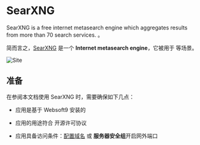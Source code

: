 # SearXNG

SearXNG is a free internet metasearch engine which aggregates results from more than 70 search services. 。  

简而言之，[SearXNG](https://docs.searxng.org/) 是一个 **Internet metasearch engine**，它被用于  等场景。   


![Site](https://libs.websoft9.com/Websoft9/DocsPicture/zh/searxng/searxng-gui-websoft9.png)


## 准备

在参阅本文档使用 SearXNG 时，需要确保如下几点：

- 应用是基于 Websoft9 安装的

- 应用的用途符合 [](https://some_license_url) 开源许可协议

- 应用具备访问条件：[配置域名](./guide/appsetdomain) 或 **服务器安全组**开启网外端口